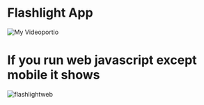 # Flashlight App 
![My Videoportio](https://user-images.githubusercontent.com/95837116/150724724-53b6f096-432a-42bf-9a4a-030cf22bde5f.gif)
# If you run web javascript except mobile it shows

![flashlightweb](https://user-images.githubusercontent.com/95837116/150725557-ef61141f-29d0-493a-875e-5102b2a4f203.png)


